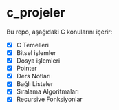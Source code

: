# c_projeler
Bu repo, aşağıdaki C konularını içerir:

- [X] C Temelleri
- [X] Bitsel işlemler
- [x] Dosya işlemleri
- [x] Pointer
- [x] Ders Notları
- [x] Bağlı Listeler
- [x] Sıralama Algoritmaları
- [x] Recursive Fonksiyonlar
